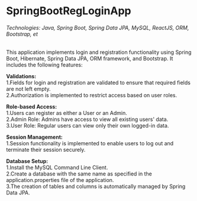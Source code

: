 # SpringBootRegLoginApp

<h6>Technologies: Java, Spring Boot, Spring Data JPA, MySQL, ReactJS, ORM, Bootstrap, et</h6>

This application implements login and registration functionality using Spring Boot, Hibernate, Spring Data JPA, ORM framework, and Bootstrap. It includes the following features:

<b>Validations:</b><br>
1.Fields for login and registration are validated to ensure that required fields are not left empty.<br>
2.Authorization is implemented to restrict access based on user roles.

<b>Role-based Access:</b><br>
1.Users can register as either a User or an Admin.<br>
2.Admin Role: Admins have access to view all existing users' data.<br>
3.User Role: Regular users can view only their own logged-in data.

<b>Session Management:</b><br>
1.Session functionality is implemented to enable users to log out and terminate their session securely.

<b>Database Setup:</b><br>
1.Install the MySQL Command Line Client.<br>
2.Create a database with the same name as specified in the application.properties file of the application.<br>
3.The creation of tables and columns is automatically managed by Spring Data JPA.

